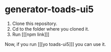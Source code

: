 # generator-toads-ui5

1. Clone this repository.
2. Cd to the folder where you cloned it.
3. Run [[[npm link]]]

Now, if you run [[[yo toads-ui5]]] you can use it.
